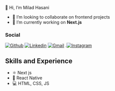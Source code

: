 👋 Hi, I’m Milad Hasani 
- 💞️ I’m looking to collaborate on frontend projects
- 🔭 I’m currently working on **Next.js**


### Social
[![Github](https://img.shields.io/badge/GitHub-100000?style=for-the-badge&logo=github&logoColor=white)](https://github.com/milad7212)
[![Linkedin](https://img.shields.io/badge/LinkedIn-0077B5?style=for-the-badge&logo=linkedin&logoColor=white)](https://www.linkedin.com/in/https://www.linkedin.com/in/milad-hasani-52b330176/)
[![Gmail](https://img.shields.io/badge/Gmail-D14836?style=for-the-badge&logo=gmail&logoColor=white)](mailto:milad7212@gmail.com)
.[![Instagram](https://img.shields.io/badge/Instagram-E4405F?style=for-the-badge&logo=instagram&logoColor=white)](https://www.instagram.com/miladhasani7212/)

<!-- .[![codepen].(https://img.shields.io/badge/Codepen-000000?style=for-the-badge&logo=codepen&logoColor=white)]( -->

## Skills and Experience
* ⚛ Next js
* 📱 React Native
* 💻 HTML, CSS, JS
